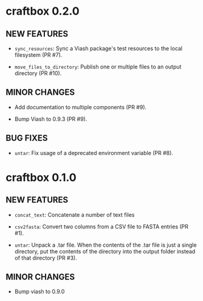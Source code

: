 # craftbox 0.2.0

## NEW FEATURES

* `sync_resources`: Sync a Viash package's test resources to the local filesystem (PR #7).

* `move_files_to_directory`: Publish one or multiple files to an output directory (PR #10).

## MINOR CHANGES

* Add documentation to multiple components (PR #9).

* Bump Viash to 0.9.3 (PR #9).

## BUG FIXES

* `untar`: Fix usage of a deprecated environment variable (PR #8).

# craftbox 0.1.0

## NEW FEATURES

* `concat_text`: Concatenate a number of text files

* `csv2fasta`: Convert two columns from a CSV file to FASTA entries (PR #1).

* `untar`: Unpack a .tar file. When the contents of the .tar file is just a single directory,
   put the contents of the directory into the output folder instead of that directory (PR #3).

## MINOR CHANGES

* Bump viash to 0.9.0
